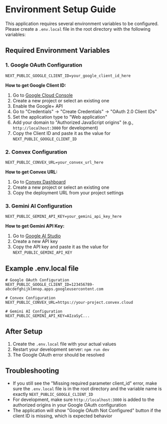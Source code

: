 # Environment Setup Guide

This application requires several environment variables to be configured. Please create a `.env.local` file in the root directory with the following variables:

## Required Environment Variables

### 1. Google OAuth Configuration
```
NEXT_PUBLIC_GOOGLE_CLIENT_ID=your_google_client_id_here
```

**How to get Google Client ID:**
1. Go to [Google Cloud Console](https://console.cloud.google.com/)
2. Create a new project or select an existing one
3. Enable the Google+ API
4. Go to "Credentials" → "Create Credentials" → "OAuth 2.0 Client IDs"
5. Set the application type to "Web application"
6. Add your domain to "Authorized JavaScript origins" (e.g., `http://localhost:3000` for development)
7. Copy the Client ID and paste it as the value for `NEXT_PUBLIC_GOOGLE_CLIENT_ID`

### 2. Convex Configuration
```
NEXT_PUBLIC_CONVEX_URL=your_convex_url_here
```

**How to get Convex URL:**
1. Go to [Convex Dashboard](https://dashboard.convex.dev/)
2. Create a new project or select an existing one
3. Copy the deployment URL from your project settings

### 3. Gemini AI Configuration
```
NEXT_PUBLIC_GEMINI_API_KEY=your_gemini_api_key_here
```

**How to get Gemini API Key:**
1. Go to [Google AI Studio](https://makersuite.google.com/app/apikey)
2. Create a new API key
3. Copy the API key and paste it as the value for `NEXT_PUBLIC_GEMINI_API_KEY`

## Example .env.local file

```env
# Google OAuth Configuration
NEXT_PUBLIC_GOOGLE_CLIENT_ID=123456789-abcdefghijklmnop.apps.googleusercontent.com

# Convex Configuration
NEXT_PUBLIC_CONVEX_URL=https://your-project.convex.cloud

# Gemini AI Configuration
NEXT_PUBLIC_GEMINI_API_KEY=AIzaSyC...
```

## After Setup

1. Create the `.env.local` file with your actual values
2. Restart your development server: `npm run dev`
3. The Google OAuth error should be resolved

## Troubleshooting

- If you still see the "Missing required parameter client_id" error, make sure the `.env.local` file is in the root directory and the variable name is exactly `NEXT_PUBLIC_GOOGLE_CLIENT_ID`
- For development, make sure `http://localhost:3000` is added to the authorized origins in your Google OAuth configuration
- The application will show "Google OAuth Not Configured" button if the client ID is missing, which is expected behavior 